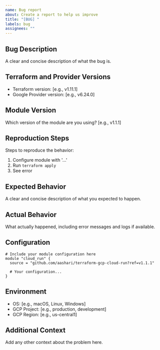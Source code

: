 ```yaml
---
name: Bug report
about: Create a report to help us improve
title: "[BUG] "
labels: bug
assignees: ""
---
```


## Bug Description

A clear and concise description of what the bug is.

## Terraform and Provider Versions

- Terraform version: [e.g., v1.11.1]
- Google Provider version: [e.g., v6.24.0]

## Module Version

Which version of the module are you using? [e.g., v1.1.1]

## Reproduction Steps

Steps to reproduce the behavior:

1. Configure module with '...'
2. Run `terraform apply`
3. See error

## Expected Behavior

A clear and concise description of what you expected to happen.

## Actual Behavior

What actually happened, including error messages and logs if available.

## Configuration

```hcl
# Include your module configuration here
module "cloud_run" {
  source = "github.com/aashari/terraform-gcp-cloud-run?ref=v1.1.1"

  # Your configuration...
}
```

## Environment

- OS: [e.g., macOS, Linux, Windows]
- GCP Project: [e.g., production, development]
- GCP Region: [e.g., us-central1]

## Additional Context

Add any other context about the problem here.
